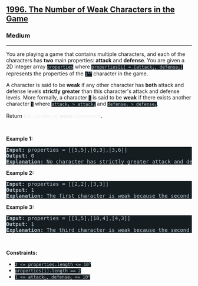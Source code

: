 <h2><a href="https://leetcode.com/problems/the-number-of-weak-characters-in-the-game/">1996. The Number of Weak Characters in the Game</a></h2><h3>Medium</h3><hr><div><p>You are playing a game that contains multiple characters, and each of the characters has <strong>two</strong> main properties: <strong>attack</strong> and <strong>defense</strong>. You are given a 2D integer array <code style="background-color: rgb(21, 29, 33) !important; color: rgb(184, 199, 206) !important;">properties</code> where <code style="background-color: rgb(21, 29, 33) !important; color: rgb(184, 199, 206) !important;">properties[i] = [attack<sub>i</sub>, defense<sub>i</sub>]</code> represents the properties of the <code style="background-color: rgb(21, 29, 33) !important; color: rgb(184, 199, 206) !important;">i<sup>th</sup></code> character in the game.</p>

<p>A character is said to be <strong>weak</strong> if any other character has <strong>both</strong> attack and defense levels <strong>strictly greater</strong> than this character's attack and defense levels. More formally, a character <code style="background-color: rgb(21, 29, 33) !important; color: rgb(184, 199, 206) !important;">i</code> is said to be <strong>weak</strong> if there exists another character <code style="background-color: rgb(21, 29, 33) !important; color: rgb(184, 199, 206) !important;">j</code> where <code style="background-color: rgb(21, 29, 33) !important; color: rgb(184, 199, 206) !important;">attack<sub>j</sub> &gt; attack<sub>i</sub></code> and <code style="background-color: rgb(21, 29, 33) !important; color: rgb(184, 199, 206) !important;">defense<sub>j</sub> &gt; defense<sub>i</sub></code>.</p>

<p>Return <em style="color: rgb(234, 238, 241) !important;">the number of <strong>weak</strong> characters</em>.</p>

<p>&nbsp;</p>
<p><strong>Example 1:</strong></p>

<pre style="background-color: rgb(21, 29, 33) !important; color: rgb(184, 199, 207) !important;"><strong>Input:</strong> properties = [[5,5],[6,3],[3,6]]
<strong>Output:</strong> 0
<strong>Explanation:</strong> No character has strictly greater attack and defense than the other.
</pre>

<p><strong>Example 2:</strong></p>

<pre style="background-color: rgb(21, 29, 33) !important; color: rgb(184, 199, 207) !important;"><strong>Input:</strong> properties = [[2,2],[3,3]]
<strong>Output:</strong> 1
<strong>Explanation:</strong> The first character is weak because the second character has a strictly greater attack and defense.
</pre>

<p><strong>Example 3:</strong></p>

<pre style="background-color: rgb(21, 29, 33) !important; color: rgb(184, 199, 207) !important;"><strong>Input:</strong> properties = [[1,5],[10,4],[4,3]]
<strong>Output:</strong> 1
<strong>Explanation:</strong> The third character is weak because the second character has a strictly greater attack and defense.
</pre>

<p>&nbsp;</p>
<p><strong>Constraints:</strong></p>

<ul>
	<li><code style="background-color: rgb(21, 29, 33) !important; color: rgb(184, 199, 206) !important;">2 &lt;= properties.length &lt;= 10<sup>5</sup></code></li>
	<li><code style="background-color: rgb(21, 29, 33) !important; color: rgb(184, 199, 206) !important;">properties[i].length == 2</code></li>
	<li><code style="background-color: rgb(21, 29, 33) !important; color: rgb(184, 199, 206) !important;">1 &lt;= attack<sub>i</sub>, defense<sub>i</sub> &lt;= 10<sup>5</sup></code></li>
</ul>
</div>